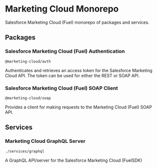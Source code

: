# Marketing Cloud Monorepo
Salesforce Marketing Cloud (Fuel) monorepo of packages and services.

## Packages

### Salesforce Marketing Cloud (Fuel) Authentication
`@marketing-cloud/auth`

Authenticates and retrieves an access token for the Salesforce Marketing Cloud API. The token can be used for either the REST or SOAP API.

### Salesforce Marketing Cloud (Fuel) SOAP Client
`@marketing-cloud/soap`

Provides a client for making requests to the Marketing Cloud (Fuel) SOAP API.

## Services

### Marketing Cloud GraphQL Server
`./services/graphql`

A GraphQL API/server for the Salesforce Marketing Cloud (FuelSDK)
